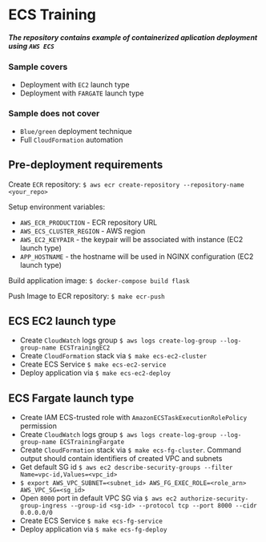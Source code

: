 # ECS Training

##### The repository contains example of containerized aplication deployment using `AWS ECS`

### Sample covers
- Deployment with `EC2` launch type
- Deployment with `FARGATE` launch type

### Sample does not cover
- `Blue/green` deployment technique
- Full `CloudFormation` automation

## Pre-deployment requirements
Create `ECR` repository:
`$ aws ecr create-repository --repository-name <your_repo>`

Setup environment variables:
- `AWS_ECR_PRODUCTION` - ECR repository URL
- `AWS_ECS_CLUSTER_REGION` - AWS region
- `AWS_EC2_KEYPAIR` - the keypair will be associated with instance (EC2 launch type)
- `APP_HOSTNAME` - the hostname will be used in NGINX configuration (EC2 launch type)

Build application image:
`$ docker-compose build flask`

Push Image to ECR repository:
`$ make ecr-push`

## ECS EC2 launch type
- Create `CloudWatch` logs group 
`$ aws logs create-log-group --log-group-name ECSTrainingEC2`
- Create `CloudFormation` stack via `$ make ecs-ec2-cluster`
- Create ECS Service `$ make ecs-ec2-service`
- Deploy application via `$ make ecs-ec2-deploy`

## ECS Fargate launch type
- Create IAM ECS-trusted role with `AmazonECSTaskExecutionRolePolicy` permission
- Create `CloudWatch` logs group 
`$ aws logs create-log-group --log-group-name ECSTrainingFargate`
- Create `CloudFormation` stack via `$ make ecs-fg-cluster`. Command output should contain identifiers of created VPC and subnets
- Get default SG id `$ aws ec2 describe-security-groups --filter Name=vpc-id,Values=<vpc_id>`
- `$ export AWS_VPC_SUBNET=<subnet_id> AWS_FG_EXEC_ROLE=<role_arn> AWS_VPC_SG=<sg_id>`
- Open `8000` port in default VPC SG via `$ aws ec2 authorize-security-group-ingress --group-id <sg-id> --protocol tcp --port 8000 --cidr 0.0.0.0/0`
- Create ECS Service `$ make ecs-fg-service`
- Deploy application via `$ make ecs-fg-deploy`
